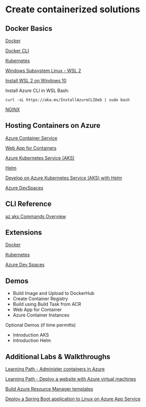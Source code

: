 # Create containerized solutions

## Docker Basics

[Docker](https://www.docker.com/products/docker-desktop)

[Docker CLI](https://docs.docker.com/engine/reference/commandline/cli/)

[Kubernetes](https://kubernetes.io/de/)

[Windows Subsystem Linux - WSL 2](https://docs.microsoft.com/en-us/windows/wsl/wsl2-about)

[Install WSL 2 on Windows 10](https://pureinfotech.com/install-windows-subsystem-linux-2-windows-10/)

Install Azure CLI in WSL Bash:

```
curl -sL https://aka.ms/InstallAzureCLIDeb | sudo bash
```

[NGINX](https://www.nginx.com/)

## Hosting Containers on Azure

[Azure Container Service](https://docs.microsoft.com/de-at/azure/container-service/)

[Web App for Containers](https://docs.microsoft.com/en-us/azure/app-service/containers/)

[Azure Kubernetes Service (AKS)](https://docs.microsoft.com/en-us/azure/aks/)

[Helm](https://helm.sh/)

[Develop on Azure Kubernetes Service (AKS) with Helm](https://docs.microsoft.com/en-us/azure/aks/quickstart-helm)

[Azure DevSpaces](https://docs.microsoft.com/en-us/azure/dev-spaces/)

## CLI Reference

[az aks Commands Overview](https://docs.microsoft.com/en-us/cli/azure/aks?view=azure-cli-latest)

## Extensions

[Docker](https://marketplace.visualstudio.com/items?itemName=ms-azuretools.vscode-docker)

[Kubernetes](https://marketplace.visualstudio.com/items?itemName=ms-kubernetes-tools.vscode-kubernetes-tools)

[Azure Dev Spaces](https://marketplace.visualstudio.com/items?itemName=azuredevspaces.azds)

## Demos

- Build Image and Upload to DockerHub
- Create Container Registry
- Build using Build Task from ACR
- Web App for Container
- Azure Container Instances

Optional Demos (if time permitts)

- Introduction AKS
- Introduction Helm

## Additional Labs & Walkthroughs

[Learning Path - Administer containers in Azure](https://docs.microsoft.com/en-us/learn/paths/administer-containers-in-azure/)

[Learning Path - Deploy a website with Azure virtual machines](https://docs.microsoft.com/en-us/learn/paths/deploy-a-website-with-azure-virtual-machines/)

[Build Azure Resource Manager templates](https://docs.microsoft.com/en-us/learn/modules/build-azure-vm-templates/)

[Deploy a Spring Boot application to Linux on Azure App Service](https://docs.microsoft.com/en-us/azure/developer/java/spring-framework/deploy-spring-boot-java-app-on-linux)
